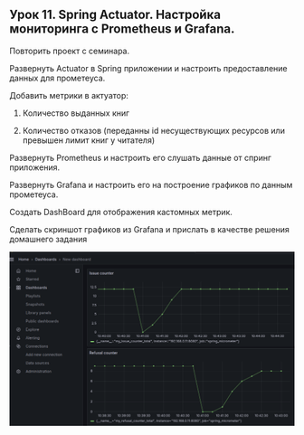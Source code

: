 ## Урок 11. Spring Actuator. Настройка мониторинга с Prometheus и Grafana.

Повторить проект с семинара.

Развернуть Actuator в Spring приложении и настроить предоставление данных для прометеуса.

Добавить метрики в актуатор:

1. Количество выданных книг

2. Количество отказов (переданны id несуществующих ресурсов или превышен лимит книг у читателя)


Развернуть Prometheus и настроить его слушать данные от спринг приложения.

Развернуть Grafana и настроить его на построение графиков по данным прометеуса. 

Создать DashBoard для отображения кастомных метрик.

Сделать скриншот графиков из Grafana и прислать в качестве решения домашнего задания

![scr-1](./images/scr-1.png)